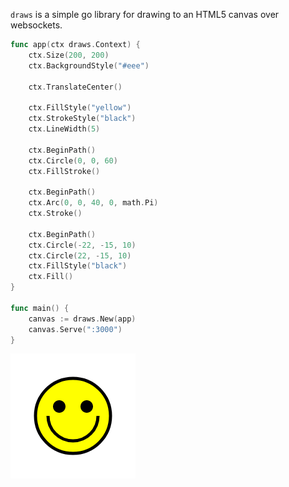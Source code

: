 `draws` is a simple go library for drawing to an HTML5 canvas over websockets.

```go
func app(ctx draws.Context) {
	ctx.Size(200, 200)
	ctx.BackgroundStyle("#eee")

	ctx.TranslateCenter()

	ctx.FillStyle("yellow")
	ctx.StrokeStyle("black")
	ctx.LineWidth(5)

	ctx.BeginPath()
	ctx.Circle(0, 0, 60)
	ctx.FillStroke()

	ctx.BeginPath()
	ctx.Arc(0, 0, 40, 0, math.Pi)
	ctx.Stroke()

	ctx.BeginPath()
	ctx.Circle(-22, -15, 10)
	ctx.Circle(22, -15, 10)
	ctx.FillStyle("black")
	ctx.Fill()
}

func main() {
	canvas := draws.New(app)
	canvas.Serve(":3000")
}
```

![Happy to have draws!](img/smiley.png)